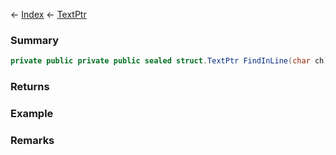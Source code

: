 ← [Index](Api-Index) ← [TextPtr](VRage.Game.ModAPI.Ingame.Utilities.TextPtr)

### Summary

```csharp
private public private public sealed struct.TextPtr FindInLine(char ch)
```

### Returns

### Example

### Remarks

